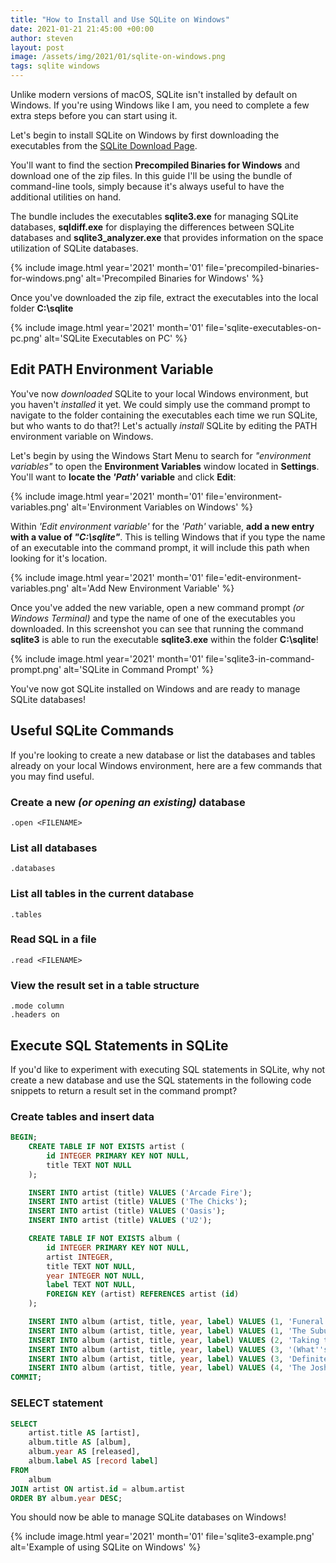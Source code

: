 ```yaml
---
title: "How to Install and Use SQLite on Windows"
date: 2021-01-21 21:45:00 +00:00
author: steven
layout: post
image: /assets/img/2021/01/sqlite-on-windows.png
tags: sqlite windows
---
```


Unlike modern versions of macOS, SQLite isn't installed by default on Windows. If you're using Windows 
like I am, you need to complete a few extra steps before you can start using it.

Let's begin to install SQLite on Windows by first downloading the executables from the 
[SQLite Download Page](https://www.sqlite.org/download.html).

You'll want to find the section **Precompiled Binaries for Windows** and download one of the zip files. In this 
guide I'll be using the bundle of command-line tools, simply because it's always useful to have the 
additional utilities on hand.

The bundle includes the executables **sqlite3.exe** for managing SQLite databases, **sqldiff.exe** for 
displaying the differences between SQLite databases and **sqlite3_analyzer.exe** that provides 
information on the space utilization of SQLite databases.

{%
    include image.html
    year='2021'
    month='01'
    file='precompiled-binaries-for-windows.png'
    alt='Precompiled Binaries for Windows'
%}

Once you've downloaded the zip file, extract the executables into the local folder **C:\sqlite**

{%
    include image.html
    year='2021'
    month='01'
    file='sqlite-executables-on-pc.png'
    alt='SQLite Executables on PC'
%}

## Edit PATH Environment Variable

You've now *downloaded* SQLite to your local Windows environment, but you haven't *installed* it yet. We could simply use the command prompt to navigate to the folder containing the executables each time we run SQLite, but who wants to do that?! Let's actually *install* SQLite by editing the PATH environment variable on Windows.

Let's begin by using the Windows Start Menu to search for *"environment variables"* to open the **Environment Variables** window located in **Settings**. You'll want to **locate the *'Path'* variable** and click **Edit**:

{%
    include image.html
    year='2021'
    month='01'
    file='environment-variables.png'
    alt='Environment Variables on Windows'
%}

Within *'Edit environment variable'* for the *'Path'* variable, **add a new entry with a value of *"C:\sqlite"***. This is telling Windows that if you type the name of an executable into the command prompt, it will include this path when looking for it's location.

{%
    include image.html
    year='2021'
    month='01'
    file='edit-environment-variables.png'
    alt='Add New Environment Variable'
%}

Once you've added the new variable, open a new command prompt *(or Windows Terminal)* and type the name of one of the executables you downloaded. In this screenshot you can see that running the command **sqlite3** is able to run the executable **sqlite3.exe** within the folder **C:\sqlite**!

{%
    include image.html
    year='2021'
    month='01'
    file='sqlite3-in-command-prompt.png'
    alt='SQLite in Command Prompt'
%}

You've now got SQLite installed on Windows and are ready to manage SQLite databases!

## Useful SQLite Commands

If you're looking to create a new database or list the databases and tables already on your local Windows environment, here are a few commands that you may find useful.

### Create a new *(or opening an existing)* database
```terminal
.open <FILENAME>
```

### List all databases
```terminal
.databases
```

### List all tables in the current database
```terminal
.tables
```

### Read SQL in a file
```terminal
.read <FILENAME>
```

### View the result set in a table structure
```terminal
.mode column
.headers on
```

## Execute SQL Statements in SQLite

If you'd like to experiment with executing SQL statements in SQLite, why not create a new database and use the SQL statements in the following code snippets to return a result set in the command prompt?

### Create tables and insert data
```sql
BEGIN;
    CREATE TABLE IF NOT EXISTS artist (
        id INTEGER PRIMARY KEY NOT NULL,
        title TEXT NOT NULL
    );

    INSERT INTO artist (title) VALUES ('Arcade Fire');
    INSERT INTO artist (title) VALUES ('The Chicks');
    INSERT INTO artist (title) VALUES ('Oasis');
    INSERT INTO artist (title) VALUES ('U2');

    CREATE TABLE IF NOT EXISTS album (
        id INTEGER PRIMARY KEY NOT NULL,
        artist INTEGER,
        title TEXT NOT NULL,
        year INTEGER NOT NULL,
        label TEXT NOT NULL,
        FOREIGN KEY (artist) REFERENCES artist (id)
    );

    INSERT INTO album (artist, title, year, label) VALUES (1, 'Funeral', 2004, 'Rough Trade Records');
    INSERT INTO album (artist, title, year, label) VALUES (1, 'The Suburbs', 2010, 'Merge Records');
    INSERT INTO album (artist, title, year, label) VALUES (2, 'Taking the Long Way', 2006, 'Sony Music Nashville');
    INSERT INTO album (artist, title, year, label) VALUES (3, '(What''s the Story) Morning Glory?', 1995, 'Creation Records');
    INSERT INTO album (artist, title, year, label) VALUES (3, 'Definitely Maybe', 1994, 'Creation Records');
    INSERT INTO album (artist, title, year, label) VALUES (4, 'The Joshua Tree', 1987, 'Island Records');
COMMIT;
```

### SELECT statement
```sql
SELECT
    artist.title AS [artist], 
    album.title AS [album],
    album.year AS [released],
    album.label AS [record label]
FROM
    album
JOIN artist ON artist.id = album.artist
ORDER BY album.year DESC;
```

You should now be able to manage SQLite databases on Windows!

{%
    include image.html
    year='2021'
    month='01'
    file='sqlite3-example.png'
    alt='Example of using SQLite on Windows'
%}